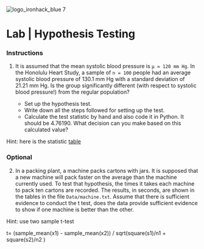 ![logo_ironhack_blue 7](https://user-images.githubusercontent.com/23629340/40541063-a07a0a8a-601a-11e8-91b5-2f13e4e6b441.png)

# Lab | Hypothesis Testing


### Instructions

1. It is assumed that the mean systolic blood pressure is `μ = 120 mm Hg`. In the Honolulu Heart Study, a sample of `n = 100` people had an average systolic blood pressure of 130.1 mm Hg with a standard deviation of 21.21 mm Hg. Is the group significantly different (with respect to systolic blood pressure!) from the regular population?

   - Set up the hypothesis test.
   - Write down all the steps followed for setting up the test.
   - Calculate the test statistic by hand and also code it in Python. It should be 4.76190. What decision can you make based on this calculated value?

Hint: here is the statistic [table](https://yuppal.people.ysu.edu/econ_3790/t-table.pdf ) 
### Optional
2. In a packing plant, a machine packs cartons with jars. It is supposed that a new machine will pack faster on the average than the machine currently used. To test that hypothesis, the times it takes each machine to pack ten cartons are recorded. The results, in seconds, are shown in the tables in the file `Data/machine.txt`. Assume that there is sufficient evidence to conduct the t test, does the data provide sufficient evidence to show if one machine is better than the other.

Hint: use two sample t-test

t= (sample_mean(x1) - sample_mean(x2)) / sqrt(square(s1)/n1  +  square(s2)/n2 )

